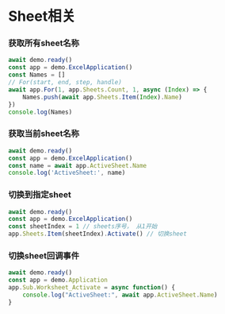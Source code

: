 # Sheet相关

### 获取所有sheet名称
```javascript
await demo.ready()
const app = demo.ExcelApplication()
const Names = []
// For(start, end, step, handle)
await app.For(1, app.Sheets.Count, 1, async (Index) => {
    Names.push(await app.Sheets.Item(Index).Name)
})
console.log(Names)
```

### 获取当前sheet名称

```javascript
await demo.ready()
const app = demo.ExcelApplication()
const name = await app.ActiveSheet.Name
console.log('ActiveSheet:', name)
```

### 切换到指定sheet
```javascript
await demo.ready()
const app = demo.ExcelApplication()
const sheetIndex = 1 // sheets序号， 从1开始
app.Sheets.Item(sheetIndex).Activate() // 切换sheet
```

### 切换sheet回调事件

```javascript
await demo.ready()
const app = demo.Application
app.Sub.Worksheet_Activate = async function() {
    console.log("ActiveSheet:", await app.ActiveSheet.Name)
}
```